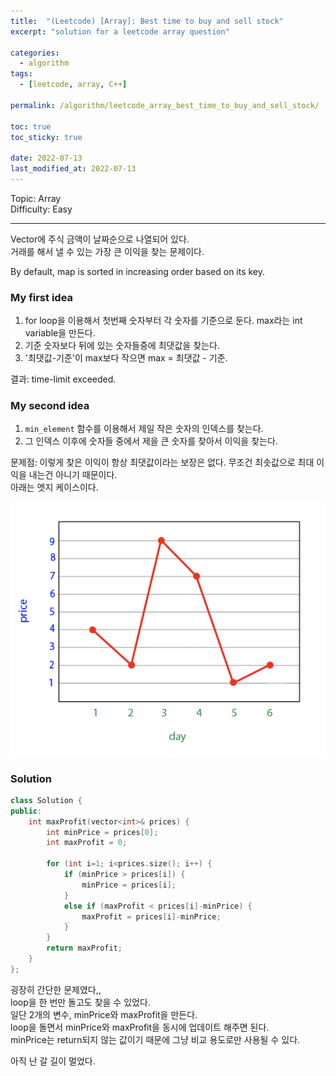 ```yaml
---
title:  "(Leetcode) [Array]: Best time to buy and sell stock"
excerpt: "solution for a leetcode array question"

categories:
  - algorithm
tags:
  - [leetcode, array, C++]

permalink: /algorithm/leetcode_array_best_time_to_buy_and_sell_stock/

toc: true
toc_sticky: true
 
date: 2022-07-13
last_modified_at: 2022-07-13
---
```

Topic: Array  
Difficulty: Easy


---
Vector에 주식 금액이 날짜순으로 나열되어 있다.  
거래를 해서 낼 수 있는 가장 큰 이익을 찾는 문제이다.  

By default, map is sorted in increasing order based on its key.

### My first idea
1. for loop을 이용해서 첫번째 숫자부터 각 숫자를 기준으로 둔다. max라는 int variable을 만든다.
2. 기준 숫자보다 뒤에 있는 숫자들중에 최댓값을 찾는다.
3. '최댓값-기준'이 max보다 작으면 max = 최댓값 - 기준.

결과: time-limit exceeded.





### My second idea
1. `min_element` 함수를 이용해서 제일 작은 숫자의 인덱스를 찾는다.
2. 그 인덱스 이후에 숫자들 중에서 제을 큰 숫자를 찾아서 이익을 찾는다. 
    
문제점: 이렇게 찾은 이익이 항상 최댓값이라는 보장은 없다. 무조건 최솟값으로 최대 이익을 내는건 아니기 때문이다.  
아래는 엣지 케이스이다.

![stock-question-edge-case.png](/assets/images/posts_img/stock-question-edge-case.png)





### Solution
```cpp
class Solution {
public:
    int maxProfit(vector<int>& prices) {
        int minPrice = prices[0];
        int maxProfit = 0;

        for (int i=1; i<prices.size(); i++) {
            if (minPrice > prices[i]) {
                minPrice = prices[i];
            }
            else if (maxProfit < prices[i]-minPrice) {
                maxProfit = prices[i]-minPrice;
            }
        }
        return maxProfit;
    }
};
```

굉장히 간단한 문제였다,,  
loop을 한 번만 돌고도 찾을 수 있었다.  
일단 2개의 변수, minPrice와 maxProfit을 만든다.  
loop을 돌면서 minPrice와 maxProfit을 동시에 업데이트 해주면 된다.  
minPrice는 return되지 않는 값이기 때문에 그냥 비교 용도로만 사용될 수 있다.   



아직 난 갈 길이 멀었다.